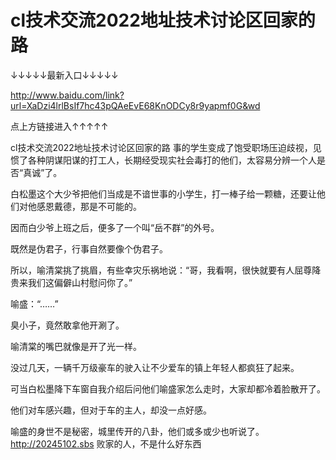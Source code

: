 # cl技术交流2022地址技术讨论区回家的路

↓↓↓↓↓最新入口↓↓↓↓↓

http://www.baidu.com/link?url=XaDzi4lrlBsIf7hc43pQAeEvE68KnODCy8r9yapmf0G&wd

点上方链接进入↑↑↑↑↑

cl技术交流2022地址技术讨论区回家的路
事的学生变成了饱受职场压迫歧视，见惯了各种阴谋阳谋的打工人，长期经受现实社会毒打的他们，太容易分辨一个人是否“真诚”了。

白松墨这个大少爷把他们当成是不谙世事的小学生，打一棒子给一颗糖，还要让他们对他感恩戴德，那是不可能的。

因而白少爷上班之后，便多了一个叫“岳不群”的外号。

既然是伪君子，行事自然要像个伪君子。

所以，喻清棠挑了挑眉，有些幸灾乐祸地说：“哥，我看啊，很快就要有人屈尊降贵来我们这偏僻山村慰问你了。”

喻盛：“……”

臭小子，竟然敢拿他开涮了。

喻清棠的嘴巴就像是开了光一样。

没过几天，一辆千万级豪车的驶入让不少爱车的镇上年轻人都疯狂了起来。

可当白松墨降下车窗自我介绍后问他们喻盛家怎么走时，大家却都冷着脸散开了。

他们对车感兴趣，但对于车的主人，却没一点好感。

喻盛的身世不是秘密，城里传开的八卦，他们或多或少也听说了。
http://20245102.sbs
败家的人，不是什么好东西
